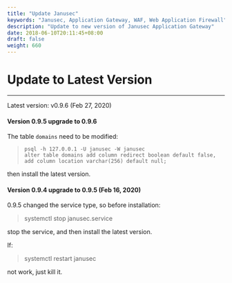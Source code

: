 ```yaml
---
title: "Update Janusec"
keywords: "Janusec, Application Gateway, WAF, Web Application Firewall"
description: "Update to new version of Janusec Application Gateway"
date: 2018-06-10T20:11:45+08:00
draft: false
weight: 660
---
```


# Update to Latest Version   
----

Latest version: v0.9.6 (Feb 27, 2020)  

#### Version 0.9.5 upgrade to 0.9.6  

The table `domains` need to be modified:  

> `psql -h 127.0.0.1 -U janusec -W janusec`  
> `alter table domains add column redirect boolean default false, add column location varchar(256) default null;`  

then install the latest version.  

#### Version 0.9.4 upgrade to 0.9.5 (Feb 16, 2020)  

0.9.5 changed the service type, so before installation:  

> systemctl stop janusec.service  

stop the service, and then install the latest version.

If:  

> systemctl restart janusec  

not work, just kill it.  
